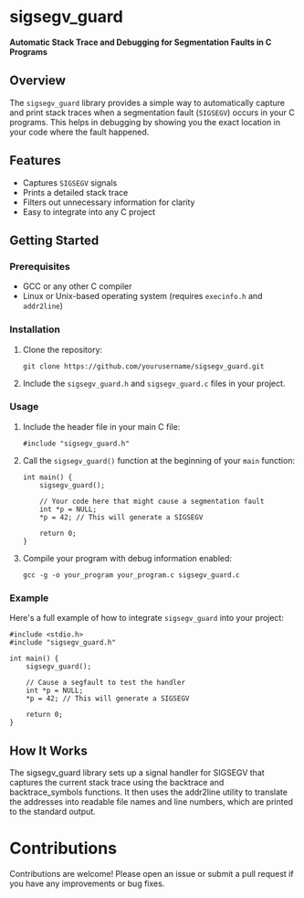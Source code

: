 # sigsegv_guard

**Automatic Stack Trace and Debugging for Segmentation Faults in C Programs**

## Overview

The `sigsegv_guard` library provides a simple way to automatically capture and print stack traces when a segmentation fault (`SIGSEGV`) occurs in your C programs. This helps in debugging by showing you the exact location in your code where the fault happened.

## Features

- Captures `SIGSEGV` signals
- Prints a detailed stack trace
- Filters out unnecessary information for clarity
- Easy to integrate into any C project

## Getting Started

### Prerequisites

- GCC or any other C compiler
- Linux or Unix-based operating system (requires `execinfo.h` and `addr2line`)

### Installation

1. Clone the repository:
    ```
    git clone https://github.com/yourusername/sigsegv_guard.git
    ```

2. Include the `sigsegv_guard.h` and `sigsegv_guard.c` files in your project.

### Usage

1. Include the header file in your main C file:

    ```
    #include "sigsegv_guard.h"
    ```

2. Call the `sigsegv_guard()` function at the beginning of your `main` function:

    ```
    int main() {
        sigsegv_guard();

        // Your code here that might cause a segmentation fault
        int *p = NULL;
        *p = 42; // This will generate a SIGSEGV

        return 0;
    }
    ```

3. Compile your program with debug information enabled:

    ```
    gcc -g -o your_program your_program.c sigsegv_guard.c
    ```

### Example

Here's a full example of how to integrate `sigsegv_guard` into your project:

```
#include <stdio.h>
#include "sigsegv_guard.h"

int main() {
    sigsegv_guard();

    // Cause a segfault to test the handler
    int *p = NULL;
    *p = 42; // This will generate a SIGSEGV

    return 0;
}
```

## How It Works
The sigsegv_guard library sets up a signal handler for SIGSEGV that captures the current stack trace using the backtrace and backtrace_symbols functions. It then uses the addr2line utility to translate the addresses into readable file names and line numbers, which are printed to the standard output.

# Contributions
Contributions are welcome! Please open an issue or submit a pull request if you have any improvements or bug fixes.
